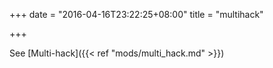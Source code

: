 +++
date = "2016-04-16T23:22:25+08:00"
title = "multihack"

+++

See [Multi-hack]({{< ref "mods/multi_hack.md" >}})